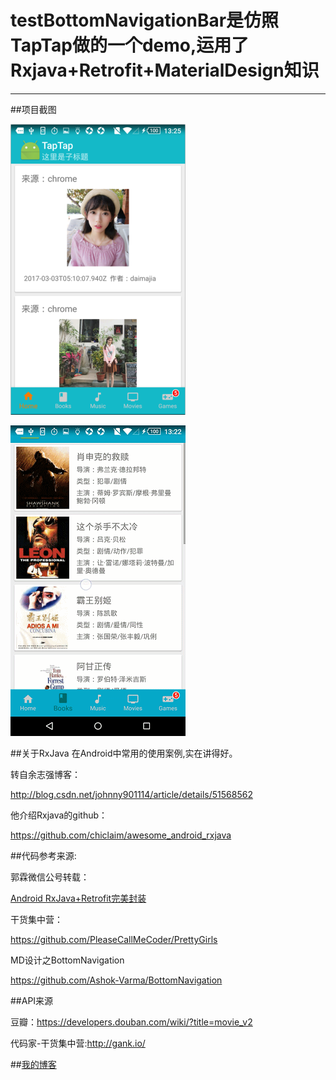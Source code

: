 # testBottomNavigationBar是仿照TapTap做的一个demo,运用了Rxjava+Retrofit+MaterialDesign知识
---------------------------------
##项目截图

![image](https://github.com/BLiYing/testBottomNavigationBar/blob/master/app/sreenshots/Screenshot1.png)

![image](https://github.com/BLiYing/testBottomNavigationBar/blob/master/app/sreenshots/newgif.gif)

##关于RxJava 在Android中常用的使用案例,实在讲得好。 

转自余志强博客：

http://blog.csdn.net/johnny901114/article/details/51568562

他介绍Rxjava的github：

https://github.com/chiclaim/awesome_android_rxjava

##代码参考来源: 


郭霖微信公号转载：

[Android RxJava+Retrofit完美封装](http://mp.weixin.qq.com/s/sM8tp7dmTinRK2-01a1uoQ)


干货集中营：

https://github.com/PleaseCallMeCoder/PrettyGirls


MD设计之BottomNavigation

https://github.com/Ashok-Varma/BottomNavigation

##API来源

豆瓣：https://developers.douban.com/wiki/?title=movie_v2

代码家-干货集中营:http://gank.io/

##[我的博客](http://blog.csdn.net/libeyond_/article/details/60351885)
